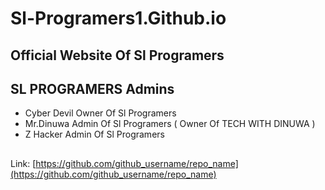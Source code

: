 # Sl-Programers1.Github.io

## Official Website Of Sl Programers 

## SL PROGRAMERS Admins

* Cyber Devil Owner Of Sl Programers 
* Mr.Dinuwa Admin Of Sl Programers ( Owner Of TECH WITH DINUWA )
* Z Hacker Admin Of Sl Programers 

##  

 Link: [https://github.com/github_username/repo_name](https://github.com/github_username/repo_name)
